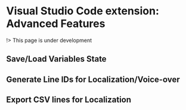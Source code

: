 # Visual Studio Code extension: Advanced Features

!> This page is under development

## Save/Load Variables State

## Generate Line IDs for Localization/Voice-over

## Export CSV lines for Localization